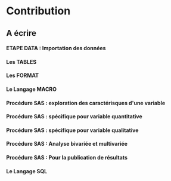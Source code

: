 ﻿# Contribution 

## A écrire
####  ETAPE DATA : Importation des données 
####  Les TABLES 
####  Les FORMAT
####  Le Langage MACRO
####  Procédure SAS : exploration des caractérisques d'une variable
####  Procédure SAS : spécifique pour variable quantitative
####  Procédure SAS : spécifique pour variable qualitative
####  Procédure SAS : Analyse bivariée et multivariée
####  Procédure SAS : Pour la publication de résultats
####  Le Langage SQL

